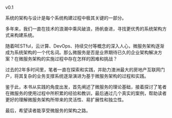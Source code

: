 
v0.1

系统的架构与设计是每个系统构建过程中极其关键的一部分。

多年来，我们一直在技术的浪潮中乘风破浪，扬帆奋进，寻找更优秀的系统架构方式来构建系统。

随着RESTful，云计算、DevOps、持续交付等概念的深入人心，微服务架构逐渐成为系统架构的一个代名词。那么微服务是否是业界期待已久的企业架构解决方案？在微服务架构的实施过程中存在怎样的困难和挑战？

过去的2年多时间里，笔者一直在探索和实践，并助力澳洲最大的房地产互联网门户，将其复杂的业务支撑系统逐渐演进为基于微服务架构的过程和实践。

鉴于此，本书从实践的角度出发，首先阐述了微服务的理论基础，接着探讨了笔者在微服务的使用过程中所积累的经验和教训，最后通过几个真实的案例，帮助读者更好的理解微服务架构所带来的灵活性、易扩展性和独立性。

最后，希望读者能享受微服务的架构之路。
